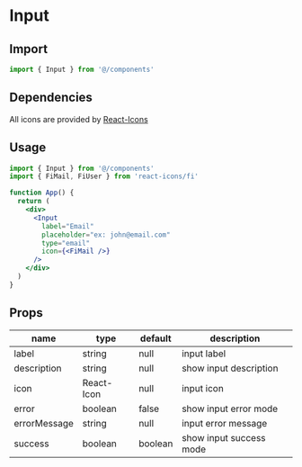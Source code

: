 # Input

## Import

```jsx
import { Input } from '@/components'
```

## Dependencies

All icons are provided by [React-Icons](https://react-icons.github.io/react-icons/)

## Usage

```jsx
import { Input } from '@/components'
import { FiMail, FiUser } from 'react-icons/fi'

function App() {
  return (
    <div>
      <Input
        label="Email"
        placeholder="ex: john@email.com"
        type="email"
        icon={<FiMail />}
      />
    </div>
  )
}
```

## Props

| name         | type       | default | description             |
| ------------ | ---------- | ------- | ----------------------- |
| label        | string     | null    | input label             |
| description  | string     | null    | show input description  |
| icon         | React-Icon | null    | input icon              |
| error        | boolean    | false   | show input error mode   |
| errorMessage | string     | null    | input error message     |
| success      | boolean    | boolean | show input success mode |
